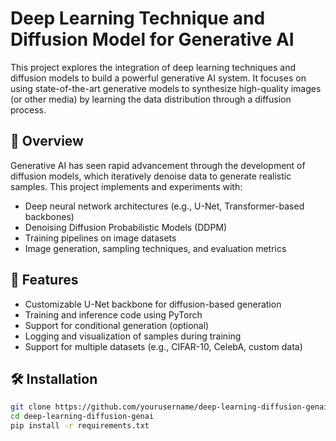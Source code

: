 # Deep Learning Technique and Diffusion Model for Generative AI

This project explores the integration of deep learning techniques and diffusion models to build a powerful generative AI system. It focuses on using state-of-the-art generative models to synthesize high-quality images (or other media) by learning the data distribution through a diffusion process.

## 🧠 Overview

Generative AI has seen rapid advancement through the development of diffusion models, which iteratively denoise data to generate realistic samples. This project implements and experiments with:

- Deep neural network architectures (e.g., U-Net, Transformer-based backbones)
- Denoising Diffusion Probabilistic Models (DDPM)
- Training pipelines on image datasets
- Image generation, sampling techniques, and evaluation metrics

## 🔧 Features

- Customizable U-Net backbone for diffusion-based generation
- Training and inference code using PyTorch
- Support for conditional generation (optional)
- Logging and visualization of samples during training
- Support for multiple datasets (e.g., CIFAR-10, CelebA, custom data)

## 🛠️ Installation

```bash
git clone https://github.com/yourusername/deep-learning-diffusion-genai.git
cd deep-learning-diffusion-genai
pip install -r requirements.txt

